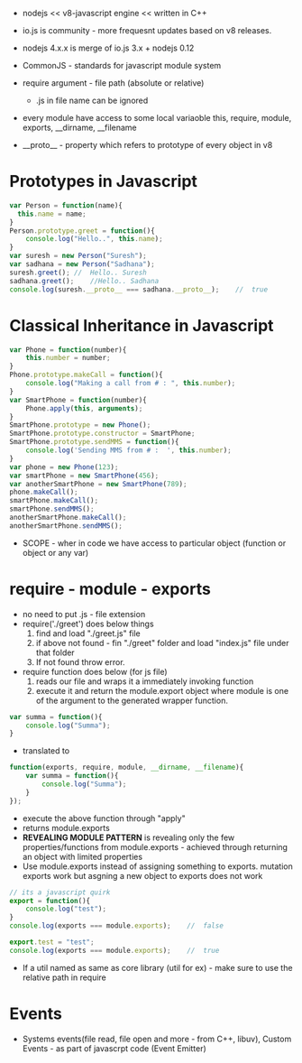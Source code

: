 * nodejs << v8-javascript engine << written in C++
* io.js is community  - more frequesnt updates based on v8 releases.
* nodejs 4.x.x is merge of io.js 3.x + nodejs 0.12

* CommonJS  - standards for javascript module system
* require argument - file path (absolute or relative)
	* .js in file name can be ignored

* every module have access to some local variaoble this, require, module, exports, \_\_dirname, \_\_filename

* \_\_proto\_\_  -  property which refers to prototype of every object in v8

# Prototypes in Javascript
```javascript
var Person = function(name){
  this.name = name;
}
Person.prototype.greet = function(){
	console.log("Hello..", this.name);
}
var suresh = new Person("Suresh");
var sadhana = new Person("Sadhana");
suresh.greet();	//	Hello.. Suresh
sadhana.greet();	//Hello.. Sadhana
console.log(suresh.__proto__ === sadhana.__proto__);	//	true
```

# Classical Inheritance in Javascript
```javascript
var Phone = function(number){
	this.number = number;
}
Phone.prototype.makeCall = function(){
	console.log("Making a call from # : ", this.number);
}
var SmartPhone = function(number){
	Phone.apply(this, arguments);
}
SmartPhone.prototype = new Phone();
SmartPhone.prototype.constructor = SmartPhone;
SmartPhone.prototype.sendMMS = function(){
	console.log('Sending MMS from # :  ', this.number);
}
var phone = new Phone(123);
var smartPhone = new SmartPhone(456);
var anotherSmartPhone = new SmartPhone(789);
phone.makeCall();
smartPhone.makeCall();
smartPhone.sendMMS();
anotherSmartPhone.makeCall();
anotherSmartPhone.sendMMS();
```

* SCOPE - wher in code we have access to particular object (function or object or any var)

# require - module - exports 
* no need to put .js - file extension
* require('./greet') does below things
	1. find and load "./greet.js" file
	2. if above not found - fin "./greet" folder and load "index.js" file under that folder
	3. If not found throw error.
* require function does below (for js file)
	1. reads our file and wraps it a immediately invoking function
	2. execute it and return the module.export object where module is one of the argument to the generated wrapper function.
```javascript
var summa = function(){
	console.log("Summa");
}
```
* translated to 
```javascript
function(exports, require, module, __dirname, __filename){
	var summa = function(){
		console.log("Summa");
	}
});
```
* execute the above function through "apply"
* returns module.exports
* __REVEALING MODULE PATTERN__ is revealing only the few properties/functions from module.exports - achieved through returning an object with limited properties	
* Use module.exports instead of assigning something to exports. mutation exports work but asgning a new object to exports does not work
```javascript
// its a javascript quirk
export = function(){
	console.log("test");
}
console.log(exports === module.exports);	//	false

export.test = "test";
console.log(exports === module.exports);	//	true 
```
* If a util named as same as core library (util for ex) - make  sure to use the relative path in require

# Events
* Systems events(file read, file open and more - from C++, libuv),  Custom Events - as part of javascrpt code (Event Emitter)